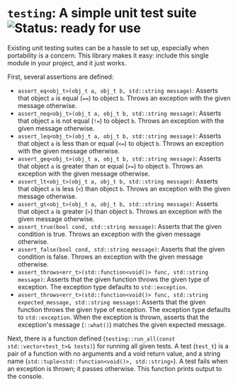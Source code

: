 # `testing`: A simple unit test suite ![Status: ready for use](https://img.shields.io/badge/Status-Ready_for_use-green?style=flat&labelColor=%232c3e50&color=%2327ae60)

Existing unit testing suites can be a hassle to set up,
especially when portability is a concern.
This library makes it easy:
include this single module in your project, and it just works.

First, several assertions are defined:

* `assert_eq<obj_t>(obj_t a, obj_t b, std::string message)`:
  Asserts that object `a` is equal (`==`) to object `b`.
  Throws an exception with the given message otherwise.
* `assert_neq<obj_t>(obj_t a, obj_t b, std::string message)`:
  Asserts that object `a` is not equal (`!=`) to object `b`.
  Throws an exception with the given message otherwise.
* `assert_leq<obj_t>(obj_t a, obj_t b, std::string message)`:
  Asserts that object `a` is less than or equal (`<=`) to object `b`.
  Throws an exception with the given message otherwise.
* `assert_geq<obj_t>(obj_t a, obj_t b, std::string message)`:
  Asserts that object `a` is greater than or equal (`>=`) to object `b`.
  Throws an exception with the given message otherwise.
* `assert_lt<obj_t>(obj_t a, obj_t b, std::string message)`:
  Asserts that object `a` is less (`<`) than object `b`.
  Throws an exception with the given message otherwise.
* `assert_gt<obj_t>(obj_t a, obj_t b, std::string message)`:
  Asserts that object `a` is greater (`>`) than object `b`.
  Throws an exception with the given message otherwise.
* `assert_true(bool cond, std::string message)`:
  Asserts that the given condition is true.
  Throws an exception with the given message otherwise.
* `assert_false(bool cond, std::string message)`:
  Asserts that the given condition is false.
  Throws an exception with the given message otherwise.
* `assert_throws<err_t>(std::function<void()> func, std::string message)`:
  Asserts that the given function throws the given type of exception.
  The exception type defaults to `std::exception`.
* `assert_throws<err_t>(std::function<void()> func, std::string expected_message, std::string message)`:
  Asserts that the given function throws the given type of exception.
  The exception type defaults to `std::exception`.
  When the exception is thrown, asserts that the exception's message (`::what()`) matches the given expected message.

Next, there is a function defined (`testing::run_all(const std::vector<test_t>& tests)`) for running all given tests.
A test (`test_t`) is a pair of a function with no arguments and a void return value,
and a string name (`std::tuple<std::function<void()>, std::string>`).
A test fails when an exception is thrown; it passes otherwise.
This function prints output to the console.
